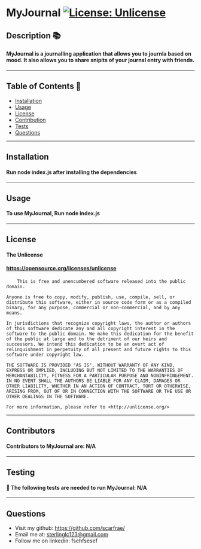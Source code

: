 
  # MyJournal [![License: Unlicense](https://img.shields.io/badge/license-Unlicense-blue.svg)](http://unlicense.org/)
  
  ## Description 📚
  #### MyJournal is a journalling application that allows you to journla based on mood. It also allows you to share snipits of your journal entry with friends. 
  ---
  ## Table of Contents 📄
  * [Installation](#installation)
  * [Usage](#usage)
  * [License](#license)
  * [Contribution](#contributors)
  * [Tests](#testing)
  * [Questions](#questions)
  ---
  ## Installation
  #### Run node index.js after installing the dependencies
  ---
  ## Usage
  #### To use MyJournal, Run node index.js
  ---
  ## License 
  #### The Unlicense
  #### https://opensource.org/licenses/unlicense
  #### 
        This is free and unencumbered software released into the public domain.

    Anyone is free to copy, modify, publish, use, compile, sell, or
    distribute this software, either in source code form or as a compiled
    binary, for any purpose, commercial or non-commercial, and by any
    means.

    In jurisdictions that recognize copyright laws, the author or authors
    of this software dedicate any and all copyright interest in the
    software to the public domain. We make this dedication for the benefit
    of the public at large and to the detriment of our heirs and
    successors. We intend this dedication to be an overt act of
    relinquishment in perpetuity of all present and future rights to this
    software under copyright law.

    THE SOFTWARE IS PROVIDED "AS IS", WITHOUT WARRANTY OF ANY KIND,
    EXPRESS OR IMPLIED, INCLUDING BUT NOT LIMITED TO THE WARRANTIES OF
    MERCHANTABILITY, FITNESS FOR A PARTICULAR PURPOSE AND NONINFRINGEMENT.
    IN NO EVENT SHALL THE AUTHORS BE LIABLE FOR ANY CLAIM, DAMAGES OR
    OTHER LIABILITY, WHETHER IN AN ACTION OF CONTRACT, TORT OR OTHERWISE,
    ARISING FROM, OUT OF OR IN CONNECTION WITH THE SOFTWARE OR THE USE OR
    OTHER DEALINGS IN THE SOFTWARE.

    For more information, please refer to <http://unlicense.org/>

  ---
  ## Contributors
  #### Contributors to MyJournal are: N/A
  ---
  ## Testing 
  #### 📝 The following tests are needed to run MyJournal: N/A
  ---
  ## Questions  
  * Visit my github: https://github.com/scarfrae/
  * Email me at: sterlinglc123@gmail.com
  * Follow me on linkedin: fsehfsesef
